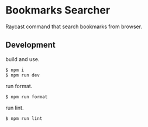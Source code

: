 # Bookmarks Searcher

Raycast command that search bookmarks from browser.

## Development

build and use.

```shell
$ npm i
$ npm run dev
```

run format.

```sehll
$ npm run format
```

run lint.

```sehll
$ npm run lint
```
